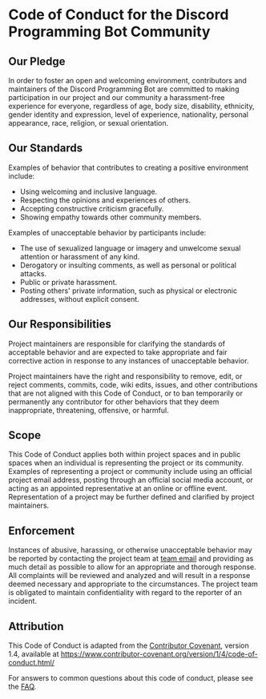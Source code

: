 # Code of Conduct for the Discord Programming Bot Community

## Our Pledge

In order to foster an open and welcoming environment, contributors and maintainers of the Discord Programming Bot are committed to making participation in our project and our community a harassment-free experience for everyone, regardless of age, body size, disability, ethnicity, gender identity and expression, level of experience, nationality, personal appearance, race, religion, or sexual orientation.

## Our Standards

Examples of behavior that contributes to creating a positive environment include:

- Using welcoming and inclusive language.
- Respecting the opinions and experiences of others.
- Accepting constructive criticism gracefully.
- Showing empathy towards other community members.

Examples of unacceptable behavior by participants include:

- The use of sexualized language or imagery and unwelcome sexual attention or harassment of any kind.
- Derogatory or insulting comments, as well as personal or political attacks.
- Public or private harassment.
- Posting others' private information, such as physical or electronic addresses, without explicit consent.

## Our Responsibilities

Project maintainers are responsible for clarifying the standards of acceptable behavior and are expected to take appropriate and fair corrective action in response to any instances of unacceptable behavior.

Project maintainers have the right and responsibility to remove, edit, or reject comments, commits, code, wiki edits, issues, and other contributions that are not aligned with this Code of Conduct, or to ban temporarily or permanently any contributor for other behaviors that they deem inappropriate, threatening, offensive, or harmful.

## Scope

This Code of Conduct applies both within project spaces and in public spaces when an individual is representing the project or its community. Examples of representing a project or community include using an official project email address, posting through an official social media account, or acting as an appointed representative at an online or offline event. Representation of a project may be further defined and clarified by project maintainers.

## Enforcement

Instances of abusive, harassing, or otherwise unacceptable behavior may be reported by contacting the project team at [team email](iamlexosi@gmail.com) and providing as much detail as possible to allow for an appropriate and thorough response. All complaints will be reviewed and analyzed and will result in a response deemed necessary and appropriate to the circumstances. The project team is obligated to maintain confidentiality with regard to the reporter of an incident.

## Attribution

This Code of Conduct is adapted from the [Contributor Covenant](https://www.contributor-covenant.org), version 1.4, available at <https://www.contributor-covenant.org/version/1/4/code-of-conduct.html/>

For answers to common questions about this code of conduct, please see the [FAQ](FAQ.md).
